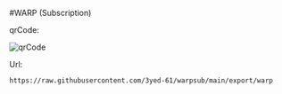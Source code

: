 #WARP (Subscription)

qrCode:


![qrCode](https://github.com/3yed-61/warpsub/assets/122279300/d4f2e243-08c7-4ce3-9f4c-88ba521c9b02)


Url:
```
https://raw.githubusercontent.com/3yed-61/warpsub/main/export/warp
```
